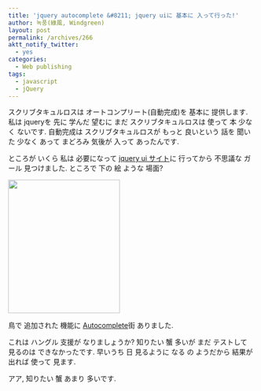 ```yaml
---
title: 'jquery autocomplete &#8211; jquery uiに 基本に 入って行った!'
author: 녹풍(綠風, Windgreen)
layout: post
permalink: /archives/266
aktt_notify_twitter:
  - yes
categories:
  - Web publishing
tags:
  - javascript
  - jQuery
---
```

スクリブタキュルロスは オートコンプリート(自動完成)を 基本に 提供します. 私は jqueryを 先に 学んだ 望むに まだ スクリブタキュルロスは 使って 本 少なく ないです. 自動完成は スクリブタキュルロスが もっと 良いという 話を 聞いた 少なく あって まどろみ 気後が 入って あったんです.

ところが いくら 私は 必要になって <a href="http://jqueryui.com/" target="_blank">jquery ui サイト</a>に 行ってから 不思議な ガール 見つけました. ところで 下の 絵 ような 場面?

<img src="http://dl.dropboxusercontent.com/u/15546257/blog/mytory/old-images/1/cfile23.uf.2046E24B4D4BC8A22F014B.png" class="aligncenter" alt="" height="271" width="227" />

鳥で 追加された 機能に <a href="http://jqueryui.com/demos/autocomplete/" target="_blank">Autocomplete</a>街 ありました.

これは ハングル 支援が なりましょうか? 知りたい 蟹 多いが まだ テストして 見るのは できなかったです. 早いうち 日 見るように なる の ようだから 結果が 出れば 使って 見ます.

アア, 知りたい 蟹 あまり 多いです.